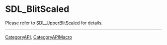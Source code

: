 # SDL_BlitScaled

Please refer to [SDL_UpperBlitScaled](SDL_UpperBlitScaled) for details.

----
[CategoryAPI](CategoryAPI), [CategoryAPIMacro](CategoryAPIMacro)

